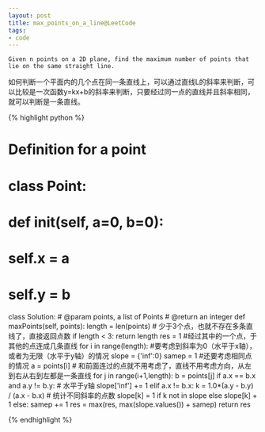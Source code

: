 ```yaml
---
layout: post
title: max_points_on_a_line@LeetCode
tags: 
- code
---
```


`Given n points on a 2D plane, find the maximum number of points that lie on the same straight line.`

如何判断一个平面内的几个点在同一条直线上，可以通过直线L的斜率来判断，可以比较是一次函数y=kx+b的斜率来判断，只要经过同一点的直线并且斜率相同，就可以判断是一条直线。

{% highlight python %}
# Definition for a point
# class Point:
#     def __init__(self, a=0, b=0):
#         self.x = a
#         self.y = b

class Solution:
    # @param points, a list of Points
    # @return an integer
    def maxPoints(self, points):
	length = len(points)
	# 少于3个点，也就不存在多条直线了，直接返回点数
        if length < 3: return length
        res = 1
	#经过其中的一个点，于其他的点连成几条直线
        for i in range(length):
            #要考虑到斜率为0（水平于x轴），或者为无限（水平于y轴）的情况
	    slope = {'inf':0}
            samep = 1 #还要考虑相同点的情况
            a = points[i]
	    # 和前面连过的点就不用考虑了，直线不用考虑方向，从左到右从右到左都是一条直线
            for j in range(i+1,length):
                b = points[j]
                if a.x == b.x and a.y != b.y:
		    # 水平于y轴
		    slope['inf'] += 1
                elif a.x != b.x:
                    k = 1.0*(a.y - b.y) / (a.x - b.x)
                    # 统计不同斜率的点数
		    slope[k] = 1 if k not in slope else slope[k] + 1
                else:
                    samep += 1
            res = max(res, max(slope.values()) + samep)
        return res

{% endhighlight %}
